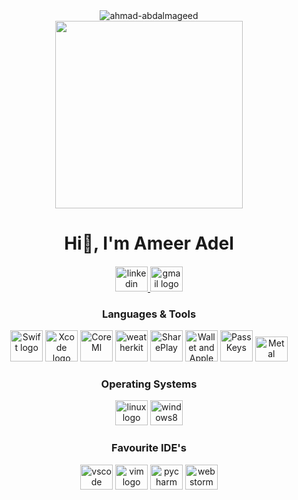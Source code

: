 <div align="center">
  <img src="https://komarev.com/ghpvc/?username=ahmad-abdalmageed&label=Profile%20views&color=0e75b6&style=flat" alt="ahmad-abdalmageed" />
</div>




<div align="center">
  <img height="300"  src="https://media.giphy.com/media/f3iwJFOVOwuy7K6FFw/giphy.gif"  />
</div>




<h1 align="center">Hi👋, I'm Ameer Adel</h1>



<h4 align="center"></h4>



<div align="center">
  <a href="https://www.linkedin.com/in/ameer-adel-b8b673163/" target="_blank">
    <img src="https://raw.githubusercontent.com/maurodesouza/profile-readme-generator/master/src/assets/icons/social/linkedin/default.svg" width="52" height="40" alt="linkedin logo"  />
  </a>
  <a href="mailto:se.ameeradel@gmail.com" target="_blank">
    <img src="https://raw.githubusercontent.com/maurodesouza/profile-readme-generator/master/src/assets/icons/social/gmail/default.svg" width="52" height="40" alt="gmail logo"  />
  </a>

  </a>

</div>




<div align="center">
    <h3>
        Languages & Tools
    </h3>
  <img src="https://developer.apple.com/swift/images/swift-logo.svg" height="50" width="52" alt="Swift logo"  />
  <img src="https://developer.apple.com/assets/elements/icons/xcode-12/xcode-12-96x96_2x.png" height="50" width="52" alt="Xcode logo"  />
  <img src="https://developer.apple.com/assets/elements/icons/core-ml/core-ml-96x96_2x.png" height="50" width="52" alt="CoreMl" />
  <img src="https://developer.apple.com/assets/elements/icons/weatherkit/weatherkit-96x96_2x.png" height="50" width="52" alt="weatherkit"  />
  <img src="https://developer.apple.com/assets/elements/icons/shareplay/shareplay-96x96_2x.png" height="50" width="52" alt="SharePlay"  />
  <img src="https://developer.apple.com/assets/elements/icons/wallet/wallet-96x96_2x.png" height="50" width="52" alt="Wallet and Apple pay"  />
  <img src="https://developer.apple.com/assets/elements/icons/passkeys/passkeys-64x64_2x.png" height="50" width="52" alt="PassKeys"  />
  <img src="https://developer.apple.com/assets/elements/icons/metal/metal-96x96_2x.png" height="40" width="52" alt="Metal"  />


</div>



<div align="center">
  <h3>
     Operating Systems   
  </h3>
  <img src="https://cdn.jsdelivr.net/gh/devicons/devicon/icons/linux/linux-original.svg" height="40" width="52" alt="linux logo"  />
  <img src="https://cdn.jsdelivr.net/gh/devicons/devicon/icons/windows8/windows8-original.svg" height="40" width="52" alt="windows8 logo"  />
</div>



<div align="center">
    <h3>
        Favourite IDE's
    </h3>
  <img src="https://cdn.jsdelivr.net/gh/devicons/devicon/icons/vscode/vscode-original.svg" height="40" width="52" alt="vscode logo"  />
  <img src="https://cdn.jsdelivr.net/gh/devicons/devicon/icons/vim/vim-original.svg" height="40" width="52" alt="vim logo"  />
  <img src="https://cdn.jsdelivr.net/gh/devicons/devicon/icons/pycharm/pycharm-original.svg" height="40" width="52" alt="pycharm logo"  />
  <img src="https://cdn.jsdelivr.net/gh/devicons/devicon/icons/webstorm/webstorm-original.svg" height="40" width="52" alt="webstorm logo"  />
</div>

